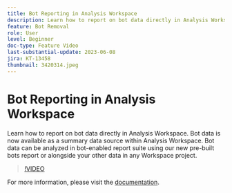 ```yaml
---
title: Bot Reporting in Analysis Workspace
description: Learn how to report on bot data directly in Analysis Workspace. Bot data is now available as a summary data source within Analysis Workspace. Bot data can be analyzed in bot-enabled report suite using our new pre-built bots report or alongside your other data in any Workspace project.
feature: Bot Removal
role: User
level: Beginner
doc-type: Feature Video
last-substantial-update: 2023-06-08
jira: KT-13458
thumbnail: 3420314.jpeg
---
```


# Bot Reporting in Analysis Workspace

Learn how to report on bot data directly in Analysis Workspace. Bot data is now available as a summary data source within Analysis Workspace. Bot data can be analyzed in bot-enabled report suite using our new pre-built bots report or alongside your other data in any Workspace project.

>[!VIDEO](https://video.tv.adobe.com/v/3420314/?learn=on)

For more information, please visit the [documentation](https://experienceleague.adobe.com/docs/analytics/components/dimensions/bot-name.html).
